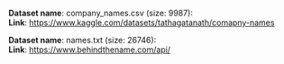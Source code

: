 
__Dataset name__: company_names.csv (size: 9987): <br>
__Link__: https://www.kaggle.com/datasets/tathagatanath/comapny-names

__Dataset name__: names.txt (size: 26746): <br>
__Link__: https://www.behindthename.com/api/

